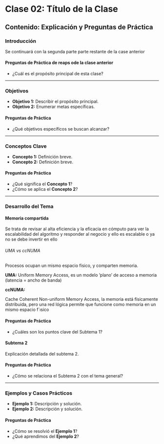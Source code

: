 # Clase 02: Título de la Clase

## Contenido: Explicación y Preguntas de Práctica

### Introducción
Se continuará con la segunda parte parte restante de la case anterior

#### Preguntas de Práctica de reaps ode la clase anterior 

- ¿Cuál es el propósito principal de esta clase?

---

### Objetivos
- **Objetivo 1:** Describir el propósito principal.
- **Objetivo 2:** Enumerar metas específicas.

#### Preguntas de Práctica
- ¿Qué objetivos específicos se buscan alcanzar?

---

### Conceptos Clave
- **Concepto 1:** Definición breve.
- **Concepto 2:** Definición breve.

#### Preguntas de Práctica
- ¿Qué significa el **Concepto 1**?
- ¿Cómo se aplica el **Concepto 2**?

---

### Desarrollo del Tema

#### Memoria compartida 

Se trata de revisar al alta eficiencia y la eficacia en cómputo para ver la escalabilidad del algoritmo y responder al negocio y ello es escalable o ya no se debe invertir en ello 


###### UMA vs ccNUMA 
Procesos ocupan un mismo espacio físico, y comparten memoria. 

**UMA:** Uniform Memory
Access, es un modelo
’plano’ de acceso a
memoria (latencia = ancho
de banda)


**ccNUMA:** 

Cache Coherent Non-uniform Memory Access,
la memoria está físicamente distribuida, pero una red
lógica permite que funcione como memoria en un
mismo espacio f´ısico



#### Preguntas de Práctica
- ¿Cuáles son los puntos clave del Subtema 1?

#### Subtema 2
Explicación detallada del subtema 2.

#### Preguntas de Práctica
- ¿Cómo se relaciona el Subtema 2 con el tema general?

---

### Ejemplos y Casos Prácticos
- **Ejemplo 1:** Descripción y solución.
- **Ejemplo 2:** Descripción y solución.

#### Preguntas de Práctica
- ¿Cómo se resolvió el **Ejemplo 1**?
- ¿Qué aprendimos del **Ejemplo 2**?

